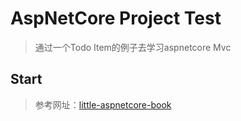 # AspNetCore Project Test
> 通过一个Todo Item的例子去学习aspnetcore Mvc

## Start
> 参考网址：[little-aspnetcore-book](https://windsting.github.io/little-aspnetcore-book/book/)

